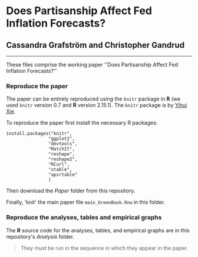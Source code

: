 # Does Partisanship Affect Fed Inflation Forecasts?

## Cassandra Grafström and Christopher Gandrud

---

These files comprise the working paper ''Does Partisanship Affect Fed Inflation Forecasts?''

### Reproduce the paper

The paper can be entirely reproduced using the `knitr` package in **R** (we used `knitr` version 0.7 and **R** version 2.15.1). The `knitr` package is by [Yihui Xie](http://yihui.name/). 

To reproduce the paper first install the necessary R packages:

    install.packages("knitr", 
                    "ggplot2", 
                    "devtools", 
                    "MatchIt", 
                    "reshape", 
                    "reshape2", 
                    "RCurl", 
                    "xtable", 
                    "apsrtable"
                    )
                    
Then download the *Paper* folder from this repository.

Finally, 'knit' the main paper file `main_GreenBook.Rnw` in this folder.

### Reproduce the analyses, tables and empirical graphs

The **R** source code for the analyses, tables, and empirical graphs are in this repository's *Analysis* folder. 

> They must be run in the sequence in which they appear in the paper.

